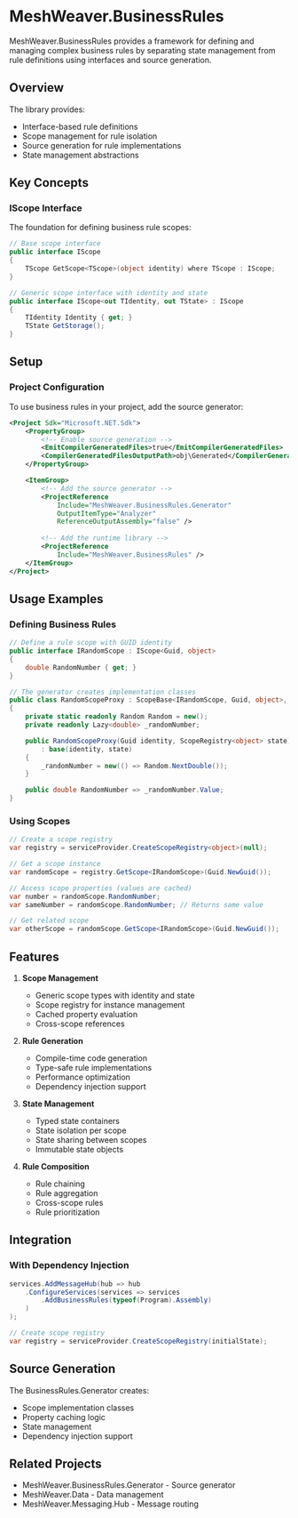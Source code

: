 # MeshWeaver.BusinessRules

MeshWeaver.BusinessRules provides a framework for defining and managing complex business rules by separating state management from rule definitions using interfaces and source generation.

## Overview

The library provides:
- Interface-based rule definitions
- Scope management for rule isolation
- Source generation for rule implementations
- State management abstractions

## Key Concepts

### IScope Interface
The foundation for defining business rule scopes:

```csharp
// Base scope interface
public interface IScope
{
    TScope GetScope<TScope>(object identity) where TScope : IScope;
}

// Generic scope interface with identity and state
public interface IScope<out TIdentity, out TState> : IScope
{
    TIdentity Identity { get; }
    TState GetStorage();
}

```

## Setup

### Project Configuration
To use business rules in your project, add the source generator:

```xml
<Project Sdk="Microsoft.NET.Sdk">
    <PropertyGroup>
        <!-- Enable source generation -->
        <EmitCompilerGeneratedFiles>true</EmitCompilerGeneratedFiles>
        <CompilerGeneratedFilesOutputPath>obj\Generated</CompilerGeneratedFilesOutputPath>
    </PropertyGroup>

    <ItemGroup>
        <!-- Add the source generator -->
        <ProjectReference 
            Include="MeshWeaver.BusinessRules.Generator" 
            OutputItemType="Analyzer" 
            ReferenceOutputAssembly="false" />
        
        <!-- Add the runtime library -->
        <ProjectReference 
            Include="MeshWeaver.BusinessRules" />
    </ItemGroup>
</Project>
```

## Usage Examples

### Defining Business Rules
```csharp
// Define a rule scope with GUID identity
public interface IRandomScope : IScope<Guid, object>
{
    double RandomNumber { get; }
}

// The generator creates implementation classes
public class RandomScopeProxy : ScopeBase<IRandomScope, Guid, object>, IRandomScope
{
    private static readonly Random Random = new();
    private readonly Lazy<double> _randomNumber;

    public RandomScopeProxy(Guid identity, ScopeRegistry<object> state) 
        : base(identity, state)
    {
        _randomNumber = new(() => Random.NextDouble());
    }

    public double RandomNumber => _randomNumber.Value;
}
```

### Using Scopes
```csharp
// Create a scope registry
var registry = serviceProvider.CreateScopeRegistry<object>(null);

// Get a scope instance
var randomScope = registry.GetScope<IRandomScope>(Guid.NewGuid());

// Access scope properties (values are cached)
var number = randomScope.RandomNumber;
var sameNumber = randomScope.RandomNumber; // Returns same value

// Get related scope
var otherScope = randomScope.GetScope<IRandomScope>(Guid.NewGuid());
```


## Features

1. **Scope Management**
   - Generic scope types with identity and state
   - Scope registry for instance management
   - Cached property evaluation
   - Cross-scope references

2. **Rule Generation**
   - Compile-time code generation
   - Type-safe rule implementations
   - Performance optimization
   - Dependency injection support

3. **State Management**
   - Typed state containers
   - State isolation per scope
   - State sharing between scopes
   - Immutable state objects

4. **Rule Composition**
   - Rule chaining
   - Rule aggregation
   - Cross-scope rules
   - Rule prioritization

## Integration

### With Dependency Injection
```csharp
services.AddMessageHub(hub => hub
    .ConfigureServices(services => services
        .AddBusinessRules(typeof(Program).Assembly)
    )
);

// Create scope registry
var registry = serviceProvider.CreateScopeRegistry(initialState);
```

## Source Generation

The BusinessRules.Generator creates:
- Scope implementation classes
- Property caching logic
- State management
- Dependency injection support


## Related Projects

- MeshWeaver.BusinessRules.Generator - Source generator
- MeshWeaver.Data - Data management
- MeshWeaver.Messaging.Hub - Message routing
